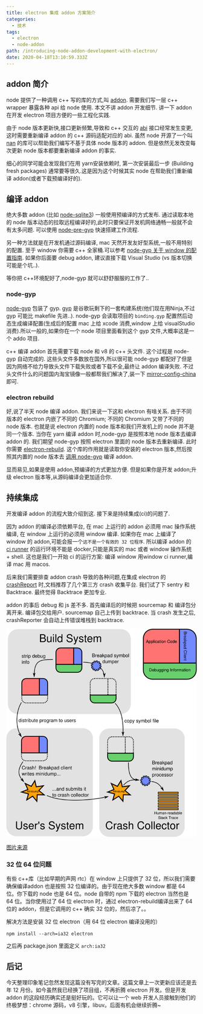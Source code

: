 ```yaml
---
title: electron 集成 addon 方案简介
categories:
  - 技术
tags: 
  - electron
  - node-addon
path: /introducing-node-addon-development-with-electron/
date: 2020-04-18T13:10:59.333Z
---
```


## addon 简介
node 提供了一种调用 c++ 写的库的方式,叫 [addon](https://nodejs.org/api/addons.html). 需要我们写一层 c++ wrapper 暴露各种 api 给 node 使用. 本文不讲 addon 开发细节. 讲一下 addon 在开发 electron 项目方便的一些工程化实践.

由于 node 版本更新快,接口更新频繁,导致和 c++ 交互的 [abi](https://en.wikipedia.org/wiki/Application_binary_interface) 接口经常发生变更,这时需要重新编译 addon 的 c++ 源码适配对应的 abi. 虽然 node 开源了一个叫 [nan](https://github.com/nodejs/nan) 的库可以帮助我们编写不基于具体 node 版本的 addon. 但是依然无发改变每次更新 node 版本都要重新编译 addon 的事实. 

细心的同学可能会发现我们在用  yarn安装依赖时, 第一次安装最后一步 (Building fresh packages) 通常要等很久.这是因为这个时候其实 node 在帮助我们重新编译 addon(或者下载预编译好的).

## 编译 addon

绝大多数 addon (比如 [node-sqlite3](https://github.com/mapbox/node-sqlite3)) 一般使用预编译的方式发布. 通过读取本地的 node 版本动态的拉取远程编译好的,此时只要保证开发机网络通畅一般就不会有太多问题. 可以使用 [node-pre-gyp](https://github.com/mapbox/node-pre-gyp) 快速搭建工作流程.

另一种方法就是在开发机通过源码编译, mac 天然开发友好型系统,一般不用特别的配置. 至于 window 你需要 c++ 全家桶.可以参考 [node-gyp 关于 window 的配置指南](https://github.com/nodejs/node-gyp#on-windows). 如果你后面要 debug addon, 建议直接下载 Visual Studio (vs 版本切换可能是个坑..). 

等你把 c++环境配好了,node-gyp 就可以舒舒服服的工作了..

### node-gyp

[node-gyp](https://github.com/nodejs/node-gyp) 包装了 gyp. [gyp](https://gyp.gsrc.io/) 是谷歌玩剩下的一套构建系统(他们现在用Ninja,不过 gyp 可能比 makefile 先进..). node-gyp 会读取项目的 `binding.gyp` 配置然后动态生成编译配置(生成后的配置 mac 上给 xcode 消费,window 上给 visualStudio 消费).所以一般的,如果你在一个 node 项目里面看到这个 gyp 文件,大概率这是一个 addo 项目. 

c++ 编译 addon 首先需要下载 node 和 v8 的 c++ 头文件. 这个过程是 node-gyp 自动完成的. 这些头文件多数放在国外,所以很可能 node-gyp 都配好了但是因为网络不给力导致头文件下载失败或者下载不全,最终让 addon 编译失败. 不过头文件什么的问题国内淘宝镜像一般都帮我们解决了,装一下 [mirror-config-china](https://www.npmjs.com/package/mirror-config-china)即可.

### electron rebuild

好,说了半天 node 编译 addon. 我们来说一下这和 electron 有啥关系. 由于不同版本的 electron 内嵌了不同的 Chromium; 不同的 Chromium 又带了不同的 node 版本. 也就是说 electron 内置的 node 版本和我们开发机上的 node 并不是同一个版本. 当你在 yarn 编译 addon 时,node-gyp 是按照本地 node 版本去编译 addon 的. 我们期望 node-gyp 按照 electron 里面的 node 版本去重新编译. 此时你需要 [electron-rebuild](https://github.com/electron/electron-rebuild). 这个库的作用就是读取你安装的 electron 版本,然后按照其内置的 node 版本去 [调用 node-gyp](https://github.com/electron/electron-rebuild/blob/master/src/rebuild.ts#L364) 编译 addon. 

显而易见,如果是使用 addon,预编译的方式更加方便. 但是如果你是开发 addon;升级 electron 版本等,从源码编译会更加适合你.

## 持续集成

开发编译 addon 的流程大致介绍到这. 接下来是持续集成(ci)的问题了.

因为 addon 的编译必须依赖平台, 在 mac 上运行的 addon 必须用 mac 操作系统编译, 在 window 上运行的必须用 window 编译. 如果你在 mac 上编译了 window 的 addon,可能会报一个`这不是一个有效的 32 位程序`. 所以编译 addon 的 [ci runner](https://docs.gitlab.com/runner/) 的运行环境不能是 docker,只能是真实的 mac 或者 window 操作系统 + shell. 这也是我们一开始 ci 的运行方案: 编译 window 用window  ci runner,编译 mac 用 macos.

后来我们需要排查 addon crash 导致的各种问题,在集成 electron 的 [crashReport](https://electronjs.org/docs/api/crash-reporter) 时,文档推荐了几个第三方 crash 收集平台. 我们试了下 sentry 和 Backtrace. 最终觉得 Backtrace 更加专业.

addon 的事后 debug 和 js 差不多. 首先编译后的时候把 sourcemap 和 编译包分离开来. 编译包交给用户. sourcemap 自己上传到 backtrace. 当 crash 发生之后, crashReporter 会自动上传错误堆栈到 backtrace.

![breakpad.png](./breakpad.png)

[图片来源](https://chromium.googlesource.com/breakpad/breakpad/+/master/docs/getting_started_with_breakpad.md)

### 32 位 64 位问题

有些 c++库（比如早期的声网 rtc）在 window 上只提供了 32 位，所以我们需要确保编译addon 也是按照 32 位编译的。由于现在绝大多数 window 都是 64 位。你下载的 node 也是 64 位。node 自带的 npm 下载的 electron 当然也是 64 位。当你使用过了 64 位 electron 时，通过 electron-rebuild编译出来了 64 位的 addon，但是它调用的 c++ 确实 32 位的，然后凉了。。

解决方法是安装 32 位 electron（用 64 位 electron 编译没用的）
```
npm install --arch=ia32 electron
```
之后再 package.json 里面定义 `arch:ia32`

## 后记

今天整理印象笔记忽然发现这篇没有写完的文章。这篇文章上一次更新应该还是去年 12 月份。如今虽然我已经换了项目组，不再折腾 electron 开发。但是开发 addon 的这段经历确实还是挺好玩的。它可以让一个 web 开发人员接触到他们的终极梦想：chrome 源码，v8 引擎，libuv。后面有机会继续折腾~